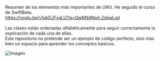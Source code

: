 Resumen de los elementos más importantes de UIKit. He seguido el curso de SwiftBeta: <br>https://youtu.be/y1qkDJFxaLU?si=QwNNdNpd-ZsbwLxd<br><br>
Las clases están ordenadas alfabéticamente para seguir correctamente la explicación de cada una de ellas. <br>
Este repositorio no pretende ser un ejemplo de código perfecto, sino más bien un espacio para aprender los conceptos básicos.


![Imagen](https://devimages-cdn.apple.com/wwdc-services/articles/images/7543212D-6CBF-496C-A20E-D04E99C3A1DB/2048.jpeg)
